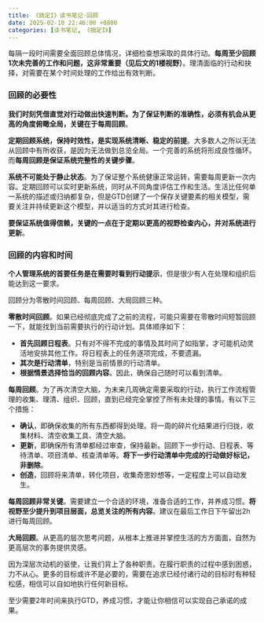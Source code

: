 ```yaml
---
title: 《搞定I》读书笔记·回顾
date: 2025-02-10 22:46:00 +0800
categories: [读书笔记, 《搞定I》]
---
```


每隔一段时间需要全面回顾总体情况，详细检查想采取的具体行动。**每周至少回顾1次未完善的工作和问题，这非常重要（见后文的1楼视野）**。理清面临的行动和抉择，对需要在某个时间处理的工作给出有效判断。

### 回顾的必要性

**我们时刻凭借直觉对行动做出快速判断。为了保证判断的准确性，必须有机会从更高的角度俯瞰全局，关键在于每周回顾**。

**定期回顾系统，保持时效性，是实现系统清晰、稳定的前提**。大多数人之所以无法从回顾中有所收获，是因为无法做到总览全局。一个完善的系统将形成良性循环。而**每周回顾是保证系统完整性的关键步骤**。

**系统不可能处于静止状态**。为了保证整个系统健康正常运转，需要每周更新一次内容。定期回顾可以实时更新系统，同时从不同角度评估工作和生活。生活比任何单一系统的描述或归纳都复杂，但是GTD创建了一个保存关键要素的相关模型，需要关注并持续更新这个模型，并以适当的方式对其进行检查。

**要保证系统值得信赖，关键的一点在于定期以更高的视野检查内心，并对系统进行更新**。

### 回顾的内容和时间

**个人管理系统的首要任务是在需要时看到行动提示**，但是很少有人在处理和组织后能达到这一要求。

回顾分为零散时间回顾、每周回顾、大局回顾三种。

**零散时间回顾**。如果已经彻底完成了之前的流程，可能只需要在零散时间短暂回顾一下，就能找到当前需要执行的行动计划。具体顺序如下：
- **首先回顾日程表**。只有对不得不完成的事情及其时间了如指掌，才可能机动灵活地安排其他工作。将日程表上的任务逐项完成，不要遗漏。
- **其次是行动清单**，特别是当前情景的行动清单。
- **根据情景选择恰当的回顾内容**。因此，确保自己随时可以看到清单。

**每周回顾**。为了再次清空大脑，为未来几周确定需要采取的行动，执行工作流程管理的收集、理清、组织、回顾，直到已经完全掌控了所有未处理的事情。有以下三个措施：
- **确认**，即确保收集的所有东西都得到处理。将一周的碎片化结果进行归拢，收集材料、清空收集工具、清空大脑。
- **更新**，即确保所有清单都经过审查，保持最新。回顾下一步行动、日程表、等待清单、项目清单、核查清单等。**将下一步行动清单中完成的行动做好标记，非删除**。
- **创造**，回顾将来清单，转化项目，收集奇思妙想等，一定程度上可以自动发生。

**每周回顾非常关键**。需要建立一个合适的环境，准备合适的工作，并养成习惯。**将视野至少提升到项目层面，总览关注的所有内容**。建议在最后工作日下午留出2h进行每周回顾。

**大局回顾**。从更高的层次思考问题，从根本上推进并掌控生活的方方面面，自然为更高层次的事务提供灵感。

因为深层次动机的驱使，让我们背上了各种职责。在履行职责的过程中感到困惑，力不从心。更多的目标或许不是必要的，需要在追求已经付诸行动的目标时有种轻松感，相信可以自如地执行任何新目标。

至少需要2年时间来执行GTD，养成习惯，才能让你相信可以实现自己承诺的成果。
